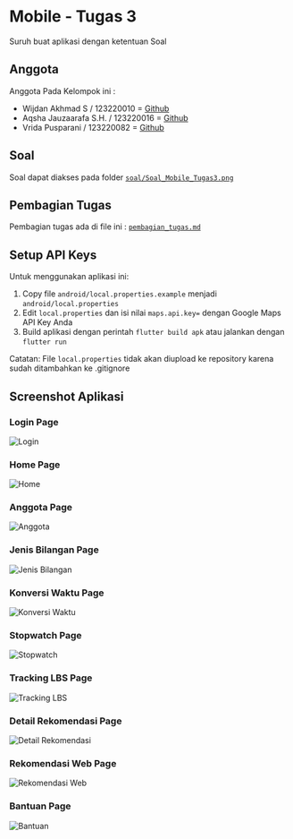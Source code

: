 # Mobile - Tugas 3

Suruh buat aplikasi dengan ketentuan Soal

## Anggota

Anggota Pada Kelompok ini :

- Wijdan Akhmad S / 123220010 = [Github](https://github.com/Simad9)
- Aqsha Jauzaarafa S.H. / 123220016 = [Github](https://github.com/aqshajr)
- Vrida Pusparani / 123220082 = [Github](https://github.com/vridaa)

## Soal

Soal dapat diakses pada folder [`soal/Soal_Mobile_Tugas3.png`](soal/Soal_Mobile_Tugas3.png)

## Pembagian Tugas
Pembagian tugas ada di file ini : [`pembagian_tugas.md`](soal/pembagian_tugas.md)

## Setup API Keys
Untuk menggunakan aplikasi ini:

1. Copy file `android/local.properties.example` menjadi `android/local.properties`
2. Edit `local.properties` dan isi nilai `maps.api.key=` dengan Google Maps API Key Anda
3. Build aplikasi dengan perintah `flutter build apk` atau jalankan dengan `flutter run`

Catatan: File `local.properties` tidak akan diupload ke repository karena sudah ditambahkan ke .gitignore

## Screenshot Aplikasi

### Login Page
![Login](assets/screenshots/login.jpg)

### Home Page
![Home](assets/screenshots/home_page.jpg)

### Anggota Page
![Anggota](assets/screenshots/anggota_page.jpg)

### Jenis Bilangan Page
![Jenis Bilangan](assets/screenshots/jenis_bilangan.jpg)

### Konversi Waktu Page
![Konversi Waktu](assets/screenshots/konversi_waktu.jpg)

### Stopwatch Page
![Stopwatch](assets/screenshots/stopwatch.jpg)

### Tracking LBS Page
![Tracking LBS](assets/screenshots/lbs_track.jpg)

### Detail Rekomendasi Page
![Detail Rekomendasi](assets/screenshots/detail_rekomendasi.jpg)

### Rekomendasi Web Page
![Rekomendasi Web](assets/screenshots/rekomendasi_web.jpg)

### Bantuan Page
![Bantuan](assets/screenshots/bantuan_page.jpg)

